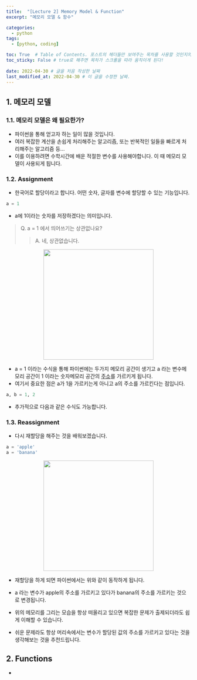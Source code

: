 ```yaml
---
title:  "[Lecture 2] Memory Model & Function"
excerpt: "메모리 모델 & 함수"

categories:
  - python
tags:
  - [python, coding]

toc: True  # Table of Contents. 포스트의 헤더들만 보여주는 목차를 사용할 것인지의 여부. ture 로 해주면 포스트의 목차가 보이게 된다.
toc_sticky: False # true로 해주면 목차가 스크롤을 따라 움직이게 된다!
 
date: 2022-04-30 # 글을 처음 작성한 날짜
last_modified_at: 2022-04-30 # 이 글을 수정한 날짜.
---
```


## 1. 메모리 모델

### 1.1. 메모리 모델은 왜 필요한가?

 - 파이썬을 통해 얻고자 하는 일이 많을 것입니다.
 - 여러 복잡한 계산을 손쉽게 처리해주는 알고리즘, 또는 반복적인 일들을 빠르게 처리해주는 알고리즘 등...
 - 이를 이용하려면 수학시간에 배운 적절한 변수를 사용해야합니다. 이 때 메모리 모델이 사용되게 됩니다.

### 1.2. Assignment

 - 한국어로 할당이라고 합니다. 어떤 숫자, 글자를 변수에 할당할 수 있는 기능입니다.

```py
a = 1
```

 - a에 1이라는 숫자를 저장하겠다는 의미입니다.

 > Q. a = 1 에서 띄어쓰기는 상관없나요?
 >> A. 네, 상관없습니다.

 <p align="center">
  <img src="https://user-images.githubusercontent.com/104422044/165975416-28fc45ba-d92a-4ded-86a6-5a133e8e60ac.png" width="300" height="auto">
</p>

 - a = 1 이라는 수식을 통해 파이썬에는 두가지 메모리 공간이 생기고 a 라는 변수메모리 공간이 1 이라는 숫자메모리 공간의 <u>주소</u>를 가르키게 됩니다.
 - 여기서 중요한 점은 a가 1을 가르키는게 아니고 a의 주소를 가르킨다는 점입니다.

```py
a, b = 1, 2
```
 - 추가적으로 다음과 같은 수식도 가능합니다.

### 1.3. Reassignment

 - 다시 재할당을 해주는 것을 배워보겠습니다.

```py
a = 'apple'
a = 'banana'
```

 <p align="center">
  <img src="https://user-images.githubusercontent.com/104422044/165976766-30d90395-5664-4054-8eec-65d8da382468.png" width="300" height="auto">
</p>

 - 재할당을 하게 되면 파이썬에서는 위와 같이 동작하게 됩니다.
 - a 라는 변수가 apple의 주소를 가르키고 있다가 banana의 주소를 가르키는 것으로 변경됩니다.
 
 - 위의 메모리를 그리는 모습을 항상 떠올리고 있으면 복잡한 문제가 출제되더라도 쉽게 이해할 수 있습니다.
 - 쉬운 문제라도 항상 머리속에서는 변수가 할당된 값의 주소를 가르키고 있다는 것을 생각해보는 것을 추천드립니다.

## 2. Functions

 -
